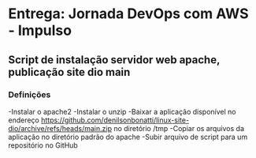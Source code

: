 # Entrega: Jornada DevOps com AWS - Impulso
## Script de instalação servidor web apache, publicação site dio main

### Definições

-Instalar o apache2
-Instalar o unzip
-Baixar a aplicação disponível no endereço https://github.com/denilsonbonatti/linux-site-dio/archive/refs/heads/main.zip no diretório /tmp
-Copiar os arquivos da aplicação no diretório padrão do apache
-Subir arquivo de script para um repositório no GitHub
